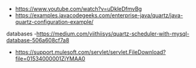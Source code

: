 - https://www.youtube.com/watch?v=uDkleDfmvBg
- https://examples.javacodegeeks.com/enterprise-java/quartz/java-quartz-configuration-example/

databases
-https://medium.com/viithiisys/quartz-scheduler-with-mysql-database-506a608cf7a8
- https://support.mulesoft.com/servlet/servlet.FileDownload?file=01534000001ZjYMAA0

